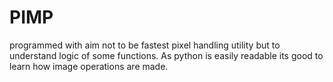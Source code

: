 # PIMP

programmed with aim not to be fastest pixel handling utility but to understand logic of some functions. As python is easily readable its good to  learn how image operations are made.
